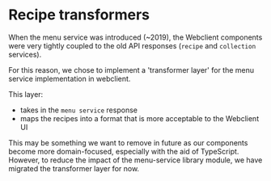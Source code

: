 # Recipe transformers

When the menu service was introduced (~2019), the Webclient components were very tightly coupled to the old API responses (`recipe` and `collection` services).

For this reason, we chose to implement a 'transformer layer' for the menu service implementation in webclient.

This layer:
- takes in the `menu service` response
- maps the recipes into a format that is more acceptable to the Webclient UI

This may be something we want to remove in future as our components become more domain-focused, especially with the aid of TypeScript. However, to reduce the impact of the menu-service library module, we have migrated the transformer layer for now.
